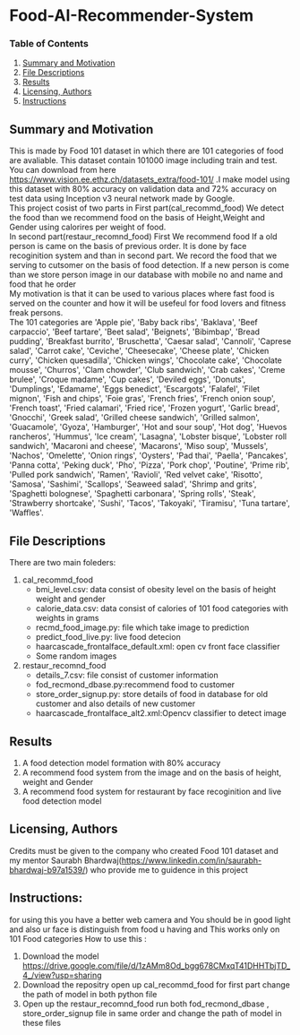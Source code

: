 # Food-AI-Recommender-System
### Table of Contents

1. [Summary and Motivation](#installation)
2. [File Descriptions](#files)
3. [Results](#results)
4. [Licensing, Authors](#licensing)
5. [Instructions](#instructions)

## Summary and Motivation <a name="installation"></a>
This is made by Food 101 dataset in which there are 101 categories of food are avaliable. This dataset contain 101000 image including train and test. You can download from here https://www.vision.ee.ethz.ch/datasets_extra/food-101/ .I make model using this dataset with 80% accuracy on validation data and 72% accuracy on test data  using Inception v3 neural network made by Google.</br>
 This project cosist of two parts in First part(cal_recommd_food) We detect the food than we recommend food on the basis of Height,Weight and Gender using calorires per weight of food.</br>
 In second part(restaur_recomnd_food) First We recommend food If a old person is came on the basis of previous order. It is done by face recoginition system and than in second part. We record the food that we serving to cutsomer on the basis of food detection. If a new person is come than we store person image in our database with mobile no and name and food that he order</br>
My motivation is that it can be used to various places where fast food is served on the counter and how it will be usefeul for food lovers and fitness freak persons.</br>
 The 101 categories are 'Apple pie', 'Baby back ribs', 'Baklava', 'Beef carpaccio', 'Beef tartare', 'Beet salad', 'Beignets', 'Bibimbap', 'Bread pudding', 'Breakfast burrito', 'Bruschetta', 'Caesar salad', 'Cannoli', 'Caprese salad', 'Carrot cake', 'Ceviche', 'Cheesecake', 'Cheese plate', 'Chicken curry', 'Chicken quesadilla', 'Chicken wings', 'Chocolate cake', 'Chocolate mousse', 'Churros', 'Clam chowder', 'Club sandwich', 'Crab cakes', 'Creme brulee', 'Croque madame', 'Cup cakes', 'Deviled eggs', 'Donuts', 'Dumplings', 'Edamame', 'Eggs benedict', 'Escargots', 'Falafel', 'Filet mignon', 'Fish and chips', 'Foie gras', 'French fries', 'French onion soup', 'French toast', 'Fried calamari', 'Fried rice', 'Frozen yogurt', 'Garlic bread', 'Gnocchi', 'Greek salad', 'Grilled cheese sandwich', 'Grilled salmon', 'Guacamole', 'Gyoza', 'Hamburger', 'Hot and sour soup', 'Hot dog', 'Huevos rancheros', 'Hummus', 'Ice cream', 'Lasagna', 'Lobster bisque', 'Lobster roll sandwich', 'Macaroni and cheese', 'Macarons', 'Miso soup', 'Mussels', 'Nachos', 'Omelette', 'Onion rings', 'Oysters', 'Pad thai', 'Paella', 'Pancakes', 'Panna cotta', 'Peking duck', 'Pho', 'Pizza', 'Pork chop', 'Poutine', 'Prime rib', 'Pulled pork sandwich', 'Ramen', 'Ravioli', 'Red velvet cake', 'Risotto', 'Samosa', 'Sashimi', 'Scallops', 'Seaweed salad', 'Shrimp and grits', 'Spaghetti bolognese', 'Spaghetti carbonara', 'Spring rolls', 'Steak', 'Strawberry shortcake', 'Sushi', 'Tacos', 'Takoyaki', 'Tiramisu', 'Tuna tartare', 'Waffles'.
## File Descriptions <a name="files"></a>

There are two main foleders:
1. cal_recommd_food
    - bmi_level.csv: data consist of obesity level  on the basis of height weight and gender
    - calorie_data.csv: data consist of calories of 101 food categories with weights in grams
    - recmd_food_image.py: file which take image to prediction
    - predict_food_live.py: live food detecion
    - haarcascade_frontalface_default.xml: open cv front face classifier
    - Some random images
2. restaur_recomnd_food
    - details_7.csv: file consist of customer information
    - fod_recmond_dbase.py:recommend food to customer
    - store_order_signup.py: store details of food in  database for old customer and also details of new customer
    - haarcascade_frontalface_alt2.xml:Opencv classifier to detect image

## Results<a name="results"></a>

1. A food detection model formation with 80% accuracy
2. A recommend food system from the image and on the basis of height, weight and Gender
3. A recommend food system for restaurant by face recoginition and live food detection model


## Licensing, Authors<a name="licensing"></a>

Credits must be given to the company who created Food 101 dataset and my mentor Saurabh Bhardwaj(https://www.linkedin.com/in/saurabh-bhardwaj-b97a1539/) who provide me to guidence in this project 

## Instructions:<a name="instructions"></a>
for using this you have a better web camera and You should be in good light and also ur face is distinguish from food u having and This works only on 101 Food categories
How to use this :
1. Download the model https://drive.google.com/file/d/1zAMm8Od_bgg678CMxqT41DHHTbjTD_4_/view?usp=sharing 
2. Download the repositry open up cal_recommd_food for first part change the path of model in both python file
3. Open up the restaur_recomnd_food run both fod_recmond_dbase , store_order_signup file in same order and change the path of model in these  files


